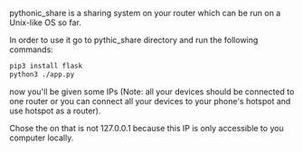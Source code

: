 pythonic_share is a sharing system on your router which can be run on a Unix-like OS so far. 

In order to use it go to pythic_share directory and run the following commands:
```bash
pip3 install flask
python3 ./app.py
```

now you'll be given some IPs (Note: all your devices should be connected to one router
or you can connect all your devices to your phone's hotspot and use hotspot as a router).

Chose the on that is not 127.0.0.1 because this IP is only accessible to you computer locally.
